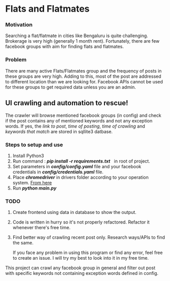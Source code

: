 # Flats and Flatmates

### Motivation

Searching a flat/flatmate in cities like Bengaluru is quite challenging. Brokerage is very high (generally 1 month rent). Fortunately, there are few facebook groups with aim for finding flats and flatmates. 

### Problem

There are many active Flats/Flatmates group and the frequency of posts in these groups are very high. Adding to this, most of the post are addressed to different location than we are looking for. Facebook APIs cannot be used for these groups to get required data unless you are an admin.

## UI crawling and automation to rescue!
The crawler will browse mentioned facebook groups (in config) and check if the post contains any of mentioned keywords and not any exception words. If yes, the *link to post*, *time of posting*, *time of crawling* and *keywords that match* are stored in sqllite3 datbase.

### Steps to setup and use
1. Install Python3
2. Run command : ***pip install -r requirements.txt***  &nbsp; in root of project.
3. Set parameters in ***config/config.yaml*** file and your facebook credentials in ***config/credentials.yaml*** file.
4. Place ***chromedriver*** in drivers folder according to your operation system. [From here](http://chromedriver.chromium.org/downloads)
5. Run ***python main.py***


### TODO
1. Create frontend using data in database to show the output.
2. Code is written in hurry so it's not properly refactored. Refactor it whenever there's free time.
3. Find better way of crawling recent post only. Research ways/APIs to find the same.


    If you face any problem in using this program or find any error, feel free to create an issue. I will try my best to look into it in my free time.


This project can crawl any facebook group in general and filter out post with specific keywords not containing exception words defined in config.

